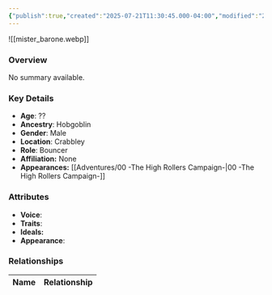 ```yaml
---
{"publish":true,"created":"2025-07-21T11:30:45.000-04:00","modified":"2025-08-14T15:46:27.961-04:00","published":"2025-08-14T15:46:27.961-04:00","cssclasses":"","Age":"??","Ancestry":"Hobgoblin","Gender":"Male","Location":["Crabbley"],"Role":["Bouncer"],"Affiliation":["None"],"Appearances":["[[00 -The High Rollers Campaign-]]"]}
---
```



![[mister_barone.webp]]

### Overview
No summary available.

### Key Details
- **Age**: ??
- **Ancestry**: Hobgoblin
- **Gender**: Male
- **Location**: Crabbley
- **Role**: Bouncer
- **Affiliation:** None
- **Appearances:** [[Adventures/00 -The High Rollers Campaign-\|00 -The High Rollers Campaign-]]

### Attributes
- **Voice**: 
- **Traits**: 
- **Ideals:** 
- **Appearance**:

### Relationships

| Name  | Relationship |
| ----- | ------------ |
